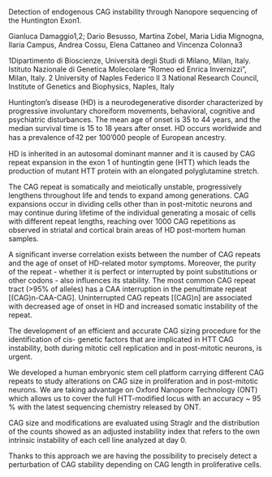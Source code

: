 Detection of endogenous CAG instability through Nanopore sequencing of the Huntington Exon1.

Gianluca Damaggio1,2; Dario Besusso, Martina Zobel, Maria Lidia Mignogna,  Ilaria Campus, Andrea Cossu, Elena Cattaneo and Vincenza Colonna3

1Dipartimento di Bioscienze, Università degli Studi di Milano, Milan, Italy.
Istituto Nazionale di Genetica Molecolare “Romeo ed Enrica Invernizzi”, Milan, Italy.
2 University of Naples Federico II
3 National Research Council, Institute of Genetics and Biophysics, Naples, Italy

Huntington’s disease (HD) is a neurodegenerative disorder characterized by progressive involuntary choreiform movements, behavioral, cognitive and psychiatric disturbances. The mean age of onset is 35 to 44 years, and the median survival time is 15 to 18 years after onset. HD occurs worldwide and has a prevalence of   ̴12 per 100’000 people of European ancestry.

HD is inherited in an autosomal dominant manner and it is caused by CAG repeat expansion in the exon 1 of huntingtin gene (HTT) which leads the production of mutant HTT protein with an elongated polyglutamine stretch.

The CAG repeat is somatically and meiotically unstable, progressively lengthens throughout life and tends to expand among generations. CAG expansions occur in dividing cells other than in post-mitotic neurons and may continue during lifetime of the individual generating a mosaic of cells with different repeat lengths, reaching over 1000 CAG repetitions as observed in striatal and cortical brain areas of HD post-mortem human samples.

A significant inverse correlation exists between the number of CAG repeats and the age of onset of HD-related motor symptoms. Moreover, the purity of the repeat - whether it is perfect or interrupted by point substitutions or other codons - also influences its stability.  The most common CAG repeat tract (>95% of alleles) has a CAA interruption in the penultimate repeat [(CAG)n-CAA-CAG]. Uninterrupted CAG repeats [(CAG)n] are associated with decreased age of onset in HD and increased somatic instability of the repeat.

The development of an efficient and accurate CAG sizing procedure for the identification of cis- genetic factors that are implicated in HTT CAG instability, both during mitotic cell replication and in post-mitotic neurons, is urgent.

We developed a human embryonic stem cell platform carrying different CAG repeats to study alterations on CAG size in proliferation and in post-mitotic neurons. We are taking advantage on Oxford Nanopore Technology (ONT) which allows us to cover the full HTT-modified locus with an accuracy ~ 95 % with the latest sequencing chemistry released by ONT.

CAG size and modifications are evaluated using Straglr and the distribution of the counts showed as an adjusted instability index that refers to the own intrinsic instability of each cell line analyzed at day 0.

Thanks to this approach we are having the possibility to precisely detect a perturbation of CAG stability depending on CAG length in proliferative cells.
